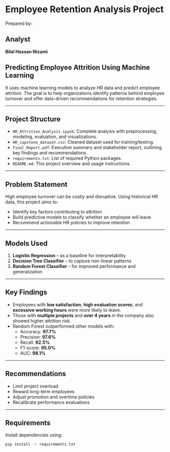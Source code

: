 # Employee Retention Analysis Project
Prepared by: 
## Analyst
**Bilal Hassan Nizami**

##  Predicting Employee Attrition Using Machine Learning

It uses machine learning models to analyze HR data and predict employee attrition. The goal is to help organizations identify patterns behind employee turnover and offer data-driven recommendations for retention strategies.

---

##  Project Structure

- `HR_Attrition_Analysis.ipynb`: Complete analysis with preprocessing, modeling, evaluation, and visualizations.
- `HR_capstone_dataset.csv`: Cleaned dataset used for training/testing.
- `Final_Report.pdf`: Executive summary and stakeholder report, outlining key findings and recommendations.
- `requirements.txt`: List of required Python packages.
- `README.md`: This project overview and usage instructions.

---

##  Problem Statement

High employee turnover can be costly and disruptive. Using historical HR data, this project aims to:
- Identify key factors contributing to attrition
- Build predictive models to classify whether an employee will leave
- Recommend actionable HR policies to improve retention

---

##  Models Used

1. **Logistic Regression** – as a baseline for interpretability  
2. **Decision Tree Classifier** – to capture non-linear patterns  
3. **Random Forest Classifier** – for improved performance and generalization  

---

##  Key Findings

- Employees with **low satisfaction**, **high evaluation scores**, and **excessive working hours** were more likely to leave.
- Those with **multiple projects** and **over 4 years** in the company also showed higher attrition risk.
- Random Forest outperformed other models with:
  - Accuracy: **97.7%**
  - Precision: **97.6%**
  - Recall: **92.5%**
  - F1-score: **95.0%**
  - AUC: **98.1%**

---

##  Recommendations

- Limit project overload
- Reward long-term employees
- Adjust promotion and overtime policies
- Recalibrate performance evaluations

---

##  Requirements

Install dependencies using:

```bash
pip install -r requirements.txt
